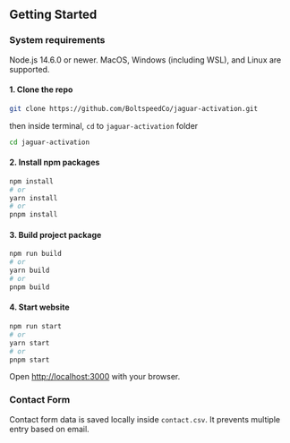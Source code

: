 ## Getting Started

### System requirements

Node.js 14.6.0 or newer.
MacOS, Windows (including WSL), and Linux are supported.

#### 1. Clone the repo

```bash
git clone https://github.com/BoltspeedCo/jaguar-activation.git
```

then inside terminal, `cd` to `jaguar-activation` folder

```bash
cd jaguar-activation
```

#### 2. Install npm packages

```bash
npm install
# or
yarn install
# or
pnpm install
```

#### 3. Build project package

```bash
npm run build
# or
yarn build
# or
pnpm build
```

#### 4. Start website

```bash
npm run start
# or
yarn start
# or
pnpm start
```

Open [http://localhost:3000](http://localhost:3000) with your browser.

### Contact Form

Contact form data is saved locally inside `contact.csv`. It prevents multiple entry based on email.
